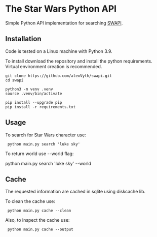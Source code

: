 # The Star Wars Python API

Simple Python API implementation for searching [SWAPI](https://www.swapi.tech).

## Installation

Code is tested on a Linux machine with Python 3.9.

To install download the repository and install the python requirements.
Virtual environment creation is recommended.

    git clone https://github.com/alexVyth/swapi.git
    cd swapi
    
    python3 -m venv .venv
    source .venv/bin/activate
    
    pip install --upgrade pip
    pip install -r requirements.txt

## Usage

To search for Star Wars character use:

     python main.py search 'luke sky'

To return world use --world flag:

python main.py search 'luke sky' --world

## Cache

The requested information are cached in sqlite using diskcache lib.

To clean the cache use:

     python main.py cache --clean

Also, to inspect the cache use:

     python main.py cache --output
